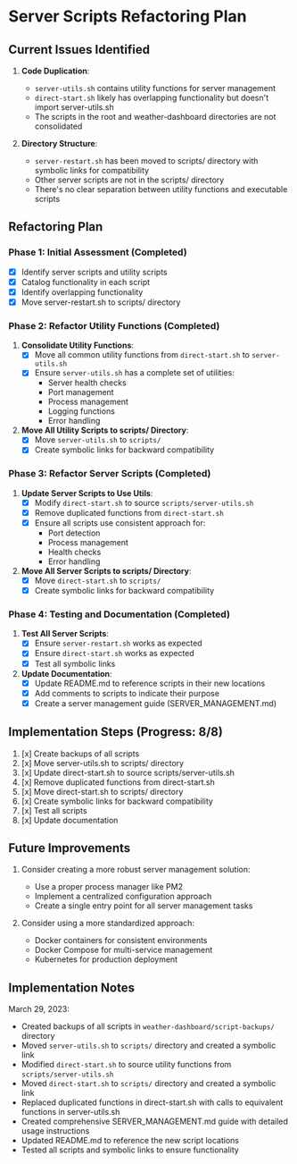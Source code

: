 # Server Scripts Refactoring Plan

## Current Issues Identified

1. **Code Duplication**:
   - `server-utils.sh` contains utility functions for server management
   - `direct-start.sh` likely has overlapping functionality but doesn't import server-utils.sh
   - The scripts in the root and weather-dashboard directories are not consolidated

2. **Directory Structure**:
   - `server-restart.sh` has been moved to scripts/ directory with symbolic links for compatibility
   - Other server scripts are not in the scripts/ directory
   - There's no clear separation between utility functions and executable scripts

## Refactoring Plan

### Phase 1: Initial Assessment (Completed)

- [x] Identify server scripts and utility scripts
- [x] Catalog functionality in each script
- [x] Identify overlapping functionality
- [x] Move server-restart.sh to scripts/ directory

### Phase 2: Refactor Utility Functions (Completed)

1. **Consolidate Utility Functions**:
   - [x] Move all common utility functions from `direct-start.sh` to `server-utils.sh`
   - [x] Ensure `server-utils.sh` has a complete set of utilities:
     - Server health checks
     - Port management
     - Process management
     - Logging functions
     - Error handling

2. **Move All Utility Scripts to scripts/ Directory**:
   - [x] Move `server-utils.sh` to `scripts/`
   - [x] Create symbolic links for backward compatibility

### Phase 3: Refactor Server Scripts (Completed)

1. **Update Server Scripts to Use Utils**:
   - [x] Modify `direct-start.sh` to source `scripts/server-utils.sh`
   - [x] Remove duplicated functions from `direct-start.sh`
   - [x] Ensure all scripts use consistent approach for:
     - Port detection
     - Process management
     - Health checks
     - Error handling

2. **Move All Server Scripts to scripts/ Directory**:
   - [x] Move `direct-start.sh` to `scripts/`
   - [x] Create symbolic links for backward compatibility

### Phase 4: Testing and Documentation (Completed)

1. **Test All Server Scripts**:
   - [x] Ensure `server-restart.sh` works as expected
   - [x] Ensure `direct-start.sh` works as expected
   - [x] Test all symbolic links

2. **Update Documentation**:
   - [x] Update README.md to reference scripts in their new locations
   - [x] Add comments to scripts to indicate their purpose
   - [x] Create a server management guide (SERVER_MANAGEMENT.md)

## Implementation Steps (Progress: 8/8)

1. [x] Create backups of all scripts
2. [x] Move server-utils.sh to scripts/ directory
3. [x] Update direct-start.sh to source scripts/server-utils.sh
4. [x] Remove duplicated functions from direct-start.sh
5. [x] Move direct-start.sh to scripts/ directory
6. [x] Create symbolic links for backward compatibility
7. [x] Test all scripts
8. [x] Update documentation

## Future Improvements

1. Consider creating a more robust server management solution:
   - Use a proper process manager like PM2
   - Implement a centralized configuration approach
   - Create a single entry point for all server management tasks

2. Consider using a more standardized approach:
   - Docker containers for consistent environments
   - Docker Compose for multi-service management
   - Kubernetes for production deployment

## Implementation Notes

March 29, 2023:

- Created backups of all scripts in `weather-dashboard/script-backups/` directory
- Moved `server-utils.sh` to `scripts/` directory and created a symbolic link
- Modified `direct-start.sh` to source utility functions from `scripts/server-utils.sh`
- Moved `direct-start.sh` to `scripts/` directory and created a symbolic link
- Replaced duplicated functions in direct-start.sh with calls to equivalent functions in server-utils.sh
- Created comprehensive SERVER_MANAGEMENT.md guide with detailed usage instructions
- Updated README.md to reference the new script locations
- Tested all scripts and symbolic links to ensure functionality
